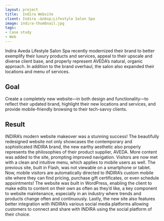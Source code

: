 ```yaml
---
layout: project
title:  Indira Website
client: Indira –&nbsp;Lifestyle Salon Spa
image: indira-thumbnail.jpg
tags:
- Case study
- Web
---
```


Indira Aveda Lifestyle Salon Spa recently modernized their brand to better exemplify their luxury products and services, appeal to their upscale and diverse client base, and properly represent AVEDA’s natural, organic approach. In addition to the brand overhaul, the salon also expanded their locations and menu of services.

## Goal

Create a completely new website—in both design and functionality—to reflect their updated brand, highlight their new locations and services, and provide mobile-friendly browsing to their tech-savvy clients.

## Result

INDIRA’s modern website makeover was a stunning success! The beautifully redesigned website not only showcases the contemporary and sophisticated INDIRA brand, the new earthy aesthetic also properly represents the philosophies of their product supplier, AVEDA. More content was added to the site, prompting improved navigation. Visitors are now met with a clean and intuitive menu, which applies to mobile users as well. The previous site, built in Flash, was not viewable on a smartphone or tablet. Now, mobile visitors are automatically directed to INDIRA’s custom mobile site where they can find pricing, purchase gift certificates, or even schedule appointments! The website was built in WordPress, enabling the client to make edits to content on their own as often as they’d like, a key component to website maintenance, especially in an industry where trends and products change often and continuously. Lastly, the new site also features better integration with INDIRA’s various social media platforms allowing customers to connect and share with INDIRA using the social platform of their choice.